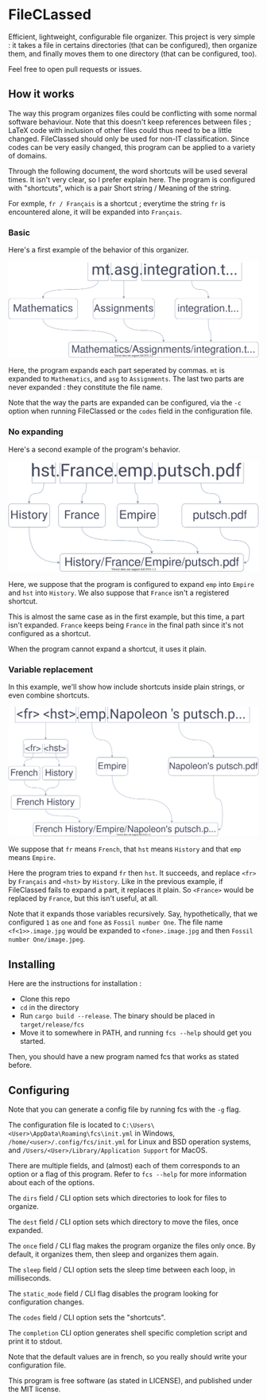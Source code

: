 # FileCLassed

Efficient, lightweight, configurable file organizer. This project is very simple : it takes a file in certains directories (that can be configured), then organize them, and finally moves them to one directory (that can be configured, too).

Feel free to open pull requests or issues.

## How it works

The way this program organizes files could be conflicting with some normal software behaviour. Note that this doesn't keep references between files ; LaTeX code with inclusion of other files could thus need to be a little changed. FileClassed should only be used for non-IT classification. Since codes can be very easily changed, this program can be applied to a variety of domains.

Through the following document, the word shortcuts will be used several times. It isn't very clear, so I prefer explain here. The program is configured with "shortcuts", which is a pair Short string / Meaning of the string.

For exmple, `fr / Français` is a shortcut ; everytime the string `fr` is encountered alone, it will be expanded into `Français`.

### Basic

Here's a first example of the behavior of this organizer.

<img src="https://raw.githubusercontent.com/Eolien55/FileClassed/master/schema-basic.svg">

Here, the program expands each part seperated by commas. `mt` is expanded to `Mathematics`, and `asg` to `Assignments`. The last two parts are never expanded : they constitute the file name.

Note that the way the parts are expanded can be configured, via the `-c` option when running FileClassed or the `codes` field in the configuration file.

### No expanding

Here's a second example of the program's behavior.

<img src="https://raw.githubusercontent.com/Eolien55/FileClassed/master/schema-multiple.svg">

Here, we suppose that the program is configured to expand `emp` into `Empire` and `hst` into `History`. We also suppose that `France` isn't a registered shortcut.

This is almost the same case as in the first example, but this time, a part isn't expanded. `France` keeps being `France` in the final path since it's not configured as a shortcut.

When the program cannot expand a shortcut, it uses it plain.

### Variable replacement

In this example, we'll show how include shortcuts inside plain strings, or even combine shortcuts.

<img src="https://raw.githubusercontent.com/Eolien55/FileClassed/master/schema-variable-replacement.svg">

We suppose that `fr` means `French`, that `hst` means `History` and that `emp` means `Empire`.

Here the program tries to expand `fr` then `hst`. It succeeds, and replace `<fr>` by `Français` and `<hst>` by `History`. Like in the previous example, if FileClassed fails to expand a part, it replaces it plain. So `<France>` would be replaced by `France`, but this isn't useful, at all.

Note that it expands those variables recursively. Say, hypothetically, that we configured `1` as `one` and `fone` as `Fossil number One`. The file name `<f<1>>.image.jpg` would be expanded to `<fone>.image.jpg` and then `Fossil number One/image.jpeg`.

## Installing

Here are the instructions for installation :
- Clone this repo
- `cd` in the directory
- Run `cargo build --release`. The binary should be placed in `target/release/fcs`
- Move it to somewhere in PATH, and running `fcs --help` should get you started.

Then, you should have a new program named fcs that works as stated before.

## Configuring

Note that you can generate a config file by running fcs with the `-g` flag.

The configuration file is located to `C:\Users\<User>\AppData\Roaming\fcs\init.yml` in Windows, `/home/<user>/.config/fcs/init.yml` for Linux and BSD operation systems, and `/Users/<User>/Library/Application Support` for MacOS.

There are multiple fields, and (almost) each of them corresponds to an option or a flag of this program.
Refer to `fcs --help` for more information about each of the options.

The `dirs` field / CLI option sets which directories to look for files to organize.

The `dest` field / CLI option sets which directory to move the files, once expanded.

The `once` field / CLI flag makes the program organize the files only once. By default, it organizes them, then sleep and organizes them again.

The `sleep` field / CLI option sets the sleep time between each loop, in milliseconds.

The `static_mode` field / CLI flag disables the program looking for configuration changes.

The `codes` field / CLI option sets the "shortcuts".

The `completion` CLI option generates shell specific completion script and print it to stdout.

Note that the default values are in french, so you really should write your configuration file.

This program is free software (as stated in LICENSE), and published under the MIT license.
